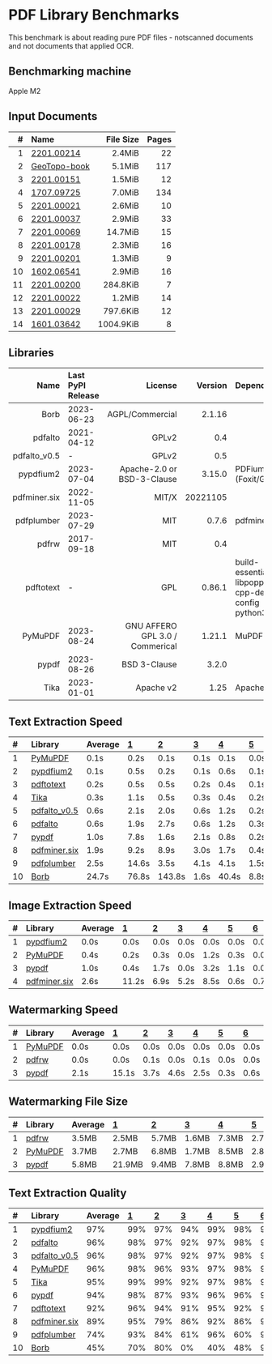 # PDF Library Benchmarks
This benchmark is about reading pure PDF files - notscanned documents and not documents that applied OCR.

## Benchmarking machine
Apple M2

## Input Documents
| #  |                                               Name                                               | File Size | Pages |
| -: | :----------------------------------------------------------------------------------------------- | --------: | ----: |
|  1 | [2201.00214](https://arxiv.org/pdf/2201.00214.pdf)                                               |    2.4MiB |    22 |
|  2 | [GeoTopo-book](https://github.com/py-pdf/sample-files/raw/main/009-pdflatex-geotopo/GeoTopo.pdf) |    5.1MiB |   117 |
|  3 | [2201.00151](https://arxiv.org/pdf/2201.00151.pdf)                                               |    1.5MiB |    12 |
|  4 | [1707.09725](https://arxiv.org/pdf/1707.09725.pdf)                                               |    7.0MiB |   134 |
|  5 | [2201.00021](https://arxiv.org/pdf/2201.00021v1.pdf)                                             |    2.6MiB |    10 |
|  6 | [2201.00037](https://arxiv.org/pdf/2201.00037.pdf)                                               |    2.9MiB |    33 |
|  7 | [2201.00069](https://arxiv.org/pdf/2201.00069.pdf)                                               |   14.7MiB |    15 |
|  8 | [2201.00178](https://arxiv.org/pdf/2201.00178.pdf)                                               |    2.3MiB |    16 |
|  9 | [2201.00201](https://arxiv.org/pdf/2201.00201.pdf)                                               |    1.3MiB |     9 |
| 10 | [1602.06541](https://arxiv.org/pdf/1602.06541.pdf)                                               |    2.9MiB |    16 |
| 11 | [2201.00200](https://arxiv.org/pdf/2201.00200.pdf)                                               |  284.8KiB |     7 |
| 12 | [2201.00022](https://arxiv.org/pdf/2201.00022.pdf)                                               |    1.2MiB |    14 |
| 13 | [2201.00029](https://arxiv.org/pdf/2201.00029.pdf)                                               |  797.6KiB |    12 |
| 14 | [1601.03642](https://arxiv.org/pdf/1601.03642.pdf)                                               | 1004.9KiB |     8 |

## Libraries
|     Name     | Last PyPI Release |             License             | Version  |                       Dependencies                        |
| -----------: | :---------------- | ------------------------------: | -------: | :-------------------------------------------------------- |
|         Borb | 2023-06-23        |                 AGPL/Commercial |   2.1.16 |                                                           |
|      pdfalto | 2021-04-12        |                           GPLv2 |      0.4 |                                                           |
| pdfalto_v0.5 | -                 |                           GPLv2 |      0.5 |                                                           |
|    pypdfium2 | 2023-07-04        |      Apache-2.0 or BSD-3-Clause |   3.15.0 | PDFium (Foxit/Google)                                     |
| pdfminer.six | 2022-11-05        |                           MIT/X | 20221105 |                                                           |
|   pdfplumber | 2023-07-29        |                             MIT |    0.7.6 | pdfminer.six                                              |
|        pdfrw | 2017-09-18        |                             MIT |      0.4 |                                                           |
|    pdftotext | -                 |                             GPL |   0.86.1 | build-essential libpoppler-cpp-dev pkg-config python3-dev |
|      PyMuPDF | 2023-08-24        | GNU AFFERO GPL 3.0 / Commerical |   1.21.1 | MuPDF                                                     |
|        pypdf | 2023-08-26        |                    BSD 3-Clause |    3.2.0 |                                                           |
|         Tika | 2023-01-01        |                       Apache v2 |     1.25 | Apache Tika                                               |


## Text Extraction Speed

| #  |                          Library                          | Average | [   1   ](https://arxiv.org/pdf/2201.00214.pdf) | [   2   ](https://github.com/py-pdf/sample-files/raw/main/009-pdflatex-geotopo/GeoTopo.pdf) | [   3   ](https://arxiv.org/pdf/2201.00151.pdf) | [   4   ](https://arxiv.org/pdf/1707.09725.pdf) | [   5   ](https://arxiv.org/pdf/2201.00021v1.pdf) | [   6   ](https://arxiv.org/pdf/2201.00037.pdf) | [   7   ](https://arxiv.org/pdf/2201.00069.pdf) | [   8   ](https://arxiv.org/pdf/2201.00178.pdf) | [   9   ](https://arxiv.org/pdf/2201.00201.pdf) | [  10   ](https://arxiv.org/pdf/1602.06541.pdf) | [  11   ](https://arxiv.org/pdf/2201.00200.pdf) | [  12   ](https://arxiv.org/pdf/2201.00022.pdf) | [  13   ](https://arxiv.org/pdf/2201.00029.pdf) | [  14   ](https://arxiv.org/pdf/1601.03642.pdf) |
| :- | :-------------------------------------------------------- | :------ | :---------------------------------------------- | :------------------------------------------------------------------------------------------ | :---------------------------------------------- | :---------------------------------------------- | :------------------------------------------------ | :---------------------------------------------- | :---------------------------------------------- | :---------------------------------------------- | :---------------------------------------------- | :---------------------------------------------- | :---------------------------------------------- | :---------------------------------------------- | :---------------------------------------------- | :---------------------------------------------- |
| 1  | [PyMuPDF        ](https://pypi.org/project/PyMuPDF/)      |    0.1s | 0.2s                                            | 0.1s                                                                                        | 0.1s                                            | 0.1s                                            | 0.0s                                              | 0.0s                                            | 0.0s                                            | 0.0s                                            | 0.0s                                            | 0.0s                                            | 0.0s                                            | 0.0s                                            | 0.0s                                            | 0.0s                                            |
| 2  | [pypdfium2      ](https://pypi.org/project/pypdfium2/)    |    0.1s | 0.5s                                            | 0.2s                                                                                        | 0.1s                                            | 0.6s                                            | 0.1s                                              | 0.1s                                            | 0.0s                                            | 0.0s                                            | 0.0s                                            | 0.0s                                            | 0.0s                                            | 0.0s                                            | 0.0s                                            | 0.0s                                            |
| 3  | [pdftotext      ](https://poppler.freedesktop.org/)       |    0.2s | 0.5s                                            | 0.5s                                                                                        | 0.2s                                            | 0.4s                                            | 0.1s                                              | 0.3s                                            | 0.1s                                            | 0.1s                                            | 0.0s                                            | 0.1s                                            | 0.1s                                            | 0.1s                                            | 0.0s                                            | 0.0s                                            |
| 4  | [Tika           ](https://pypi.org/project/tika/)         |    0.3s | 1.1s                                            | 0.5s                                                                                        | 0.3s                                            | 0.4s                                            | 0.2s                                              | 0.2s                                            | 0.2s                                            | 0.1s                                            | 0.1s                                            | 0.2s                                            | 0.1s                                            | 0.1s                                            | 0.1s                                            | 0.1s                                            |
| 5  | [pdfalto_v0.5   ](https://github.com/kermitt2/pdfalto)    |    0.6s | 2.1s                                            | 2.0s                                                                                        | 0.6s                                            | 1.2s                                            | 0.2s                                              | 0.4s                                            | 0.4s                                            | 0.2s                                            | 0.2s                                            | 0.2s                                            | 0.1s                                            | 0.2s                                            | 0.1s                                            | 0.1s                                            |
| 6  | [pdfalto        ](https://github.com/kermitt2/pdfalto)    |    0.6s | 1.9s                                            | 2.7s                                                                                        | 0.6s                                            | 1.2s                                            | 0.3s                                              | 0.5s                                            | 0.3s                                            | 0.3s                                            | 0.2s                                            | 0.3s                                            | 0.1s                                            | 0.2s                                            | 0.1s                                            | 0.1s                                            |
| 7  | [pypdf          ](https://pypi.org/project/pypdf/)        |    1.0s | 7.8s                                            | 1.6s                                                                                        | 2.1s                                            | 0.8s                                            | 0.2s                                              | 0.3s                                            | 0.1s                                            | 0.1s                                            | 0.1s                                            | 0.4s                                            | 0.2s                                            | 0.1s                                            | 0.1s                                            | 0.1s                                            |
| 8  | [pdfminer.six   ](https://pypi.org/project/pdfminer.six/) |    1.9s | 9.2s                                            | 8.9s                                                                                        | 3.0s                                            | 1.7s                                            | 0.4s                                              | 0.7s                                            | 0.7s                                            | 0.4s                                            | 0.2s                                            | 0.5s                                            | 0.5s                                            | 0.8s                                            | 0.2s                                            | 0.2s                                            |
| 9  | [pdfplumber     ](https://pypi.org/project/pdfplumber/)   |    2.5s | 14.6s                                           | 3.5s                                                                                        | 4.1s                                            | 4.1s                                            | 1.5s                                              | 1.6s                                            | 0.8s                                            | 0.8s                                            | 0.7s                                            | 1.2s                                            | 0.5s                                            | 0.5s                                            | 0.7s                                            | 0.2s                                            |
| 10 | [Borb           ](https://pypi.org/project/borb/)         |   24.7s | 76.8s                                           | 143.8s                                                                                      | 1.6s                                            | 40.4s                                           | 8.8s                                              | 12.4s                                           | 25.8s                                           | 9.3s                                            | 6.4s                                            | 4.1s                                            | 3.2s                                            | 10.1s                                           | 2.4s                                            | 1.5s                                            |


## Image Extraction Speed

| #  |                          Library                          | Average | [   1   ](https://arxiv.org/pdf/2201.00214.pdf) | [   2   ](https://github.com/py-pdf/sample-files/raw/main/009-pdflatex-geotopo/GeoTopo.pdf) | [   3   ](https://arxiv.org/pdf/2201.00151.pdf) | [   4   ](https://arxiv.org/pdf/1707.09725.pdf) | [   5   ](https://arxiv.org/pdf/2201.00021v1.pdf) | [   6   ](https://arxiv.org/pdf/2201.00037.pdf) | [   7   ](https://arxiv.org/pdf/2201.00069.pdf) | [   8   ](https://arxiv.org/pdf/2201.00178.pdf) | [   9   ](https://arxiv.org/pdf/2201.00201.pdf) | [  10   ](https://arxiv.org/pdf/1602.06541.pdf) | [  11   ](https://arxiv.org/pdf/2201.00200.pdf) | [  12   ](https://arxiv.org/pdf/2201.00022.pdf) | [  13   ](https://arxiv.org/pdf/2201.00029.pdf) | [  14   ](https://arxiv.org/pdf/1601.03642.pdf) |
| :- | :-------------------------------------------------------- | :------ | :---------------------------------------------- | :------------------------------------------------------------------------------------------ | :---------------------------------------------- | :---------------------------------------------- | :------------------------------------------------ | :---------------------------------------------- | :---------------------------------------------- | :---------------------------------------------- | :---------------------------------------------- | :---------------------------------------------- | :---------------------------------------------- | :---------------------------------------------- | :---------------------------------------------- | :---------------------------------------------- |
| 1  | [pypdfium2      ](https://pypi.org/project/pypdfium2/)    |    0.0s | 0.0s                                            | 0.0s                                                                                        | 0.0s                                            | 0.0s                                            | 0.0s                                              | 0.0s                                            | 0.0s                                            | 0.0s                                            | 0.0s                                            | 0.0s                                            | 0.0s                                            | 0.0s                                            | 0.0s                                            | 0.0s                                            |
| 2  | [PyMuPDF        ](https://pypi.org/project/PyMuPDF/)      |    0.4s | 0.2s                                            | 0.3s                                                                                        | 0.0s                                            | 1.2s                                            | 0.3s                                              | 0.0s                                            | 2.1s                                            | 0.3s                                            | 0.3s                                            | 0.1s                                            | 0.0s                                            | 0.2s                                            | 0.1s                                            | 0.0s                                            |
| 3  | [pypdf          ](https://pypi.org/project/pypdf/)        |    1.0s | 0.4s                                            | 1.7s                                                                                        | 0.0s                                            | 3.2s                                            | 1.1s                                              | 0.0s                                            | 5.8s                                            | 0.8s                                            | 0.8s                                            | 0.3s                                            | 0.0s                                            | 0.6s                                            | 0.0s                                            | 0.0s                                            |
| 4  | [pdfminer.six   ](https://pypi.org/project/pdfminer.six/) |    2.6s | 11.2s                                           | 6.9s                                                                                        | 5.2s                                            | 8.5s                                            | 0.6s                                              | 0.7s                                            | 0.7s                                            | 0.4s                                            | 0.3s                                            | 0.5s                                            | 0.3s                                            | 0.4s                                            | 0.2s                                            | 0.3s                                            |


## Watermarking Speed

| #  |                       Library                        | Average | [   1   ](https://arxiv.org/pdf/2201.00214.pdf) | [   2   ](https://github.com/py-pdf/sample-files/raw/main/009-pdflatex-geotopo/GeoTopo.pdf) | [   3   ](https://arxiv.org/pdf/2201.00151.pdf) | [   4   ](https://arxiv.org/pdf/1707.09725.pdf) | [   5   ](https://arxiv.org/pdf/2201.00021v1.pdf) | [   6   ](https://arxiv.org/pdf/2201.00037.pdf) | [   7   ](https://arxiv.org/pdf/2201.00069.pdf) | [   8   ](https://arxiv.org/pdf/2201.00178.pdf) | [   9   ](https://arxiv.org/pdf/2201.00201.pdf) | [  10   ](https://arxiv.org/pdf/1602.06541.pdf) | [  11   ](https://arxiv.org/pdf/2201.00200.pdf) | [  12   ](https://arxiv.org/pdf/2201.00022.pdf) | [  13   ](https://arxiv.org/pdf/2201.00029.pdf) | [  14   ](https://arxiv.org/pdf/1601.03642.pdf) |
| :- | :--------------------------------------------------- | :------ | :---------------------------------------------- | :------------------------------------------------------------------------------------------ | :---------------------------------------------- | :---------------------------------------------- | :------------------------------------------------ | :---------------------------------------------- | :---------------------------------------------- | :---------------------------------------------- | :---------------------------------------------- | :---------------------------------------------- | :---------------------------------------------- | :---------------------------------------------- | :---------------------------------------------- | :---------------------------------------------- |
| 1  | [PyMuPDF        ](https://pypi.org/project/PyMuPDF/) |    0.0s | 0.0s                                            | 0.0s                                                                                        | 0.0s                                            | 0.0s                                            | 0.0s                                              | 0.0s                                            | 0.0s                                            | 0.0s                                            | 0.0s                                            | 0.0s                                            | 0.0s                                            | 0.0s                                            | 0.0s                                            | 0.0s                                            |
| 2  | [pdfrw          ](https://pypi.org/project/pdfrw/)   |    0.0s | 0.0s                                            | 0.1s                                                                                        | 0.0s                                            | 0.1s                                            | 0.0s                                              | 0.0s                                            | 0.0s                                            | 0.0s                                            | 0.0s                                            | 0.0s                                            | 0.0s                                            | 0.0s                                            | 0.0s                                            | 0.0s                                            |
| 3  | [pypdf          ](https://pypi.org/project/pypdf/)   |    2.1s | 15.1s                                           | 3.7s                                                                                        | 4.6s                                            | 2.5s                                            | 0.3s                                              | 0.6s                                            | 0.3s                                            | 0.4s                                            | 0.2s                                            | 0.5s                                            | 0.1s                                            | 0.4s                                            | 0.0s                                            | 0.1s                                            |


## Watermarking File Size

| #  |                       Library                        | Average | [   1   ](https://arxiv.org/pdf/2201.00214.pdf) | [   2   ](https://github.com/py-pdf/sample-files/raw/main/009-pdflatex-geotopo/GeoTopo.pdf) | [   3   ](https://arxiv.org/pdf/2201.00151.pdf) | [   4   ](https://arxiv.org/pdf/1707.09725.pdf) | [   5   ](https://arxiv.org/pdf/2201.00021v1.pdf) | [   6   ](https://arxiv.org/pdf/2201.00037.pdf) | [   7   ](https://arxiv.org/pdf/2201.00069.pdf) | [   8   ](https://arxiv.org/pdf/2201.00178.pdf) | [   9   ](https://arxiv.org/pdf/2201.00201.pdf) | [  10   ](https://arxiv.org/pdf/1602.06541.pdf) | [  11   ](https://arxiv.org/pdf/2201.00200.pdf) | [  12   ](https://arxiv.org/pdf/2201.00022.pdf) | [  13   ](https://arxiv.org/pdf/2201.00029.pdf) | [  14   ](https://arxiv.org/pdf/1601.03642.pdf) |
| :- | :--------------------------------------------------- | :------ | :---------------------------------------------- | :------------------------------------------------------------------------------------------ | :---------------------------------------------- | :---------------------------------------------- | :------------------------------------------------ | :---------------------------------------------- | :---------------------------------------------- | :---------------------------------------------- | :---------------------------------------------- | :---------------------------------------------- | :---------------------------------------------- | :---------------------------------------------- | :---------------------------------------------- | :---------------------------------------------- |
| 1  | [pdfrw          ](https://pypi.org/project/pdfrw/)   | 3.5MB   | 2.5MB                                           | 5.7MB                                                                                       | 1.6MB                                           | 7.3MB                                           | 2.7MB                                             | 3.1MB                                           | 15.4MB                                          | 2.4MB                                           | 1.3MB                                           | 3.0MB                                           | 0.3MB                                           | 1.2MB                                           | 0.8MB                                           | 1.0MB                                           |
| 2  | [PyMuPDF        ](https://pypi.org/project/PyMuPDF/) | 3.7MB   | 2.7MB                                           | 6.8MB                                                                                       | 1.7MB                                           | 8.5MB                                           | 2.8MB                                             | 3.4MB                                           | 15.5MB                                          | 2.5MB                                           | 1.4MB                                           | 3.2MB                                           | 0.3MB                                           | 1.3MB                                           | 0.9MB                                           | 1.1MB                                           |
| 3  | [pypdf          ](https://pypi.org/project/pypdf/)   | 5.8MB   | 21.9MB                                          | 9.4MB                                                                                       | 7.8MB                                           | 8.8MB                                           | 2.9MB                                             | 3.7MB                                           | 15.6MB                                          | 2.7MB                                           | 1.5MB                                           | 3.4MB                                           | 0.4MB                                           | 1.4MB                                           | 0.8MB                                           | 1.1MB                                           |

## Text Extraction Quality

| #  |                          Library                          | Average | [   1   ](https://arxiv.org/pdf/2201.00214.pdf) | [   2   ](https://github.com/py-pdf/sample-files/raw/main/009-pdflatex-geotopo/GeoTopo.pdf) | [   3   ](https://arxiv.org/pdf/2201.00151.pdf) | [   4   ](https://arxiv.org/pdf/1707.09725.pdf) | [   5   ](https://arxiv.org/pdf/2201.00021v1.pdf) | [   6   ](https://arxiv.org/pdf/2201.00037.pdf) | [   7   ](https://arxiv.org/pdf/2201.00069.pdf) | [   8   ](https://arxiv.org/pdf/2201.00178.pdf) | [   9   ](https://arxiv.org/pdf/2201.00201.pdf) | [  10   ](https://arxiv.org/pdf/1602.06541.pdf) | [  11   ](https://arxiv.org/pdf/2201.00200.pdf) | [  12   ](https://arxiv.org/pdf/2201.00022.pdf) | [  13   ](https://arxiv.org/pdf/2201.00029.pdf) | [  14   ](https://arxiv.org/pdf/1601.03642.pdf) |
| :- | :-------------------------------------------------------- | :------ | :---------------------------------------------- | :------------------------------------------------------------------------------------------ | :---------------------------------------------- | :---------------------------------------------- | :------------------------------------------------ | :---------------------------------------------- | :---------------------------------------------- | :---------------------------------------------- | :---------------------------------------------- | :---------------------------------------------- | :---------------------------------------------- | :---------------------------------------------- | :---------------------------------------------- | :---------------------------------------------- |
| 1  | [pypdfium2      ](https://pypi.org/project/pypdfium2/)    |  97%    |  99%                                            |  97%                                                                                        |  94%                                            |  99%                                            |  98%                                              |  96%                                            |  99%                                            |  98%                                            |  98%                                            |  99%                                            |  98%                                            |  78%                                            |  99%                                            |  99%                                            |
| 2  | [pdfalto        ](https://github.com/kermitt2/pdfalto)    |  96%    |  98%                                            |  97%                                                                                        |  92%                                            |  97%                                            |  98%                                              |  95%                                            |  99%                                            |  98%                                            |  98%                                            |  99%                                            |  97%                                            |  77%                                            |  99%                                            |  99%                                            |
| 3  | [pdfalto_v0.5   ](https://github.com/kermitt2/pdfalto)    |  96%    |  98%                                            |  97%                                                                                        |  92%                                            |  97%                                            |  98%                                              |  95%                                            |  99%                                            |  98%                                            |  98%                                            |  99%                                            |  97%                                            |  77%                                            |  99%                                            |  99%                                            |
| 4  | [PyMuPDF        ](https://pypi.org/project/PyMuPDF/)      |  96%    |  98%                                            |  96%                                                                                        |  93%                                            |  97%                                            |  98%                                              |  96%                                            |  99%                                            |  98%                                            |  98%                                            |  98%                                            |  97%                                            |  77%                                            |  98%                                            |  99%                                            |
| 5  | [Tika           ](https://pypi.org/project/tika/)         |  95%    |  99%                                            |  99%                                                                                        |  92%                                            |  97%                                            |  98%                                              |  96%                                            |  93%                                            |  97%                                            |  98%                                            |  93%                                            |  98%                                            |  73%                                            |  98%                                            |  96%                                            |
| 6  | [pypdf          ](https://pypi.org/project/pypdf/)        |  94%    |  98%                                            |  87%                                                                                        |  93%                                            |  96%                                            |  96%                                              |  93%                                            |  96%                                            |  96%                                            |  98%                                            |  98%                                            |  97%                                            |  77%                                            |  98%                                            |  99%                                            |
| 7  | [pdftotext      ](https://poppler.freedesktop.org/)       |  92%    |  96%                                            |  94%                                                                                        |  91%                                            |  95%                                            |  92%                                              |  96%                                            |  96%                                            |  96%                                            |  97%                                            |  83%                                            |  94%                                            |  77%                                            |  96%                                            |  79%                                            |
| 8  | [pdfminer.six   ](https://pypi.org/project/pdfminer.six/) |  89%    |  95%                                            |  79%                                                                                        |  86%                                            |  92%                                            |  86%                                              |  93%                                            |  95%                                            |  93%                                            |  92%                                            |  92%                                            |  93%                                            |  71%                                            |  98%                                            |  86%                                            |
| 9  | [pdfplumber     ](https://pypi.org/project/pdfplumber/)   |  74%    |  93%                                            |  84%                                                                                        |  61%                                            |  96%                                            |  60%                                              |  93%                                            |  61%                                            |  88%                                            |  57%                                            |  59%                                            |  66%                                            |  58%                                            |  97%                                            |  67%                                            |
| 10 | [Borb           ](https://pypi.org/project/borb/)         |  45%    |  70%                                            |  80%                                                                                        |   0%                                            |  40%                                            |  48%                                              |  92%                                            |   0%                                            |  64%                                            |  51%                                            |  41%                                            |  55%                                            |  40%                                            |   0%                                            |  53%                                            |
